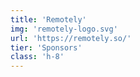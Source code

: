 ```yaml
---
title: 'Remotely'
img: 'remotely-logo.svg'
url: 'https://remotely.so/'
tier: 'Sponsors'
class: 'h-8'
---
```

